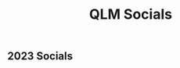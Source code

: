 ﻿---
layout: page
title: QLM Socials
subtitle:
---

## 2023 Socials
<script type="module" src="https://cdn.jsdelivr.net/npm/bsky-embed/dist/bsky-embed.es.js" async></script>
<bsky-embed feed="at://did:plc:ia55mn55lkokfqpm4ljeyvzm/app.bsky.feed.generator/aaacgvzln635q"></bsky-embed>
